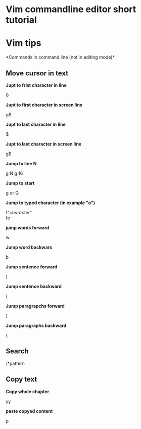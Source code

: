 # Vim commandline editor short tutorial

<h1>Vim tips</h1>
*Commands in command line (not in editing mode)*

<h2>Move cursor in text</h2>

**Jupt to frist character in line**

0

**Jupt to first character in screen line**

g$


**Jupt to last character in line**

$

**Jupt to last character in screen line**

g$


**Jump to line N**

g N
g 16

**Jump to start**

g
or 
G
 
**Jump to typed character (in example "o")**

f"*character*" \
fo
  
**jump words forward**
 
 w
 
 **Jump word backwars**
 
 b
 
 **Jump sentence forward**
 
 )
 
 
 **Jump sentence backward**
 
 (
 
 **Jump paragrapchs forward**
 
 }
 
 **Jump paragraphs backward**
 
 {
 
 <h2>Search</h2>
 
 /*pattern
 
  
 
 <h2> Copy text </h2>


**Copy whole chapter**  

yy

**paste copyed content**

p 






